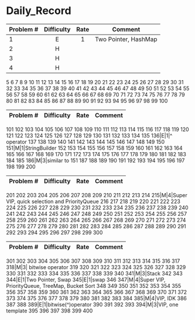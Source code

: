 # Daily_Record


Problem # | Difficulty | Rate | Comment
:-|:-:|:-:|:-:
1 | E | 1 | Two Pointer, HashMap
2 | H
3 | H
4 | H
5
6
7
8
9
10
11
12
13
14
15
16
17
18
19
20
21
22
23
24
25
26
27
28
29
30
31
32
33
34
35
36
37
38
39
40
41
42
43
44
45
46
47
48
49
50
51
52
53
54
55
56
57
58
59
60
61
62
63
64
65
66
67
68
69
70
71
72
73
74
75
76
77
78
79
80
81
82
83
84
85
86
87
88
89
90
91
92
93
94
95
96
97
98
99
100



Problem # | Difficulty | Rate | Comment
:-|:-:|:-:|:-:
101
102
103
104
105
106
107
108
109
110
111
112
113
114
115
116
117
118
119
120
121
122
123
124
125
126
127
128
129
130
131
132
133
134
135
136|E|1|^ operator
137
138
139
140
141
142
143
144
145
146
147
148
149
150
151|M|1|StringBuilder
152
153
154
155
156
157
158
159
160
161
162
163
164
165
166
167
168
169
170
171
172
173
174
175
176
177
178
179
180
181
182
183
184
185
186|M|3|similar to 151
187
188
189
190
191
192
193
194
195
196
197
198
199
200

Problem # | Difficulty | Rate | Comment
:-|:-:|:-:|-:
201
202
203
204
205
206
207
208
209
210
211
212
213
214
215|M|4|Super VIP, quick selection and PriorityQueue
216
217
218
219
220
221
222
223
224
225
226
227
228
229
230
231
232
233
234
235
236
237
238
239
240
241
242
243
244
245
246
247
248
249
250
251
252
253
254
255
256
257
258
259
260
261
262
263
264
265
266
267
268
269
270
271
272
273
274
275
276
277
278
279
280
281
282
283
284
285
286
287
288
289
290
291
292
293
294
295
296
297
298
299
300


Problem # | Difficulty | Rate | Comment
:-|:-:|:-:|:-:
301
302
303
304
305
306
307
308
309
310
311
312
313
314
315
316
317
318|M|3| bitwise operator
319
320
321
322
323
324
325
326
327
328
329
330
331
332
333
334
335
336
337
338
339
340
341|M|3|Stack
342
343
344|E|1|Two Pointer, Swap
345|E|1|swap
346
347|M|4|Super VIP, PriorityQueue, TreeMap, Bucket Sort
348
349
350
351
352
353
354
355
356
357
358
359
360
361
362
363
364
365
366
367
368
369
370
371
372
373
374
375
376
377
378
379
380
381
382
383
384
385|M|4|VIP, IDK
386
387
388
389|E|1|bitwise(^)operator
390
391
392
393
394|M|3|VIP, one template
395
396
397
398
399
400
